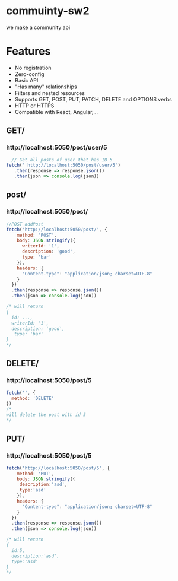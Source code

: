# commuinty-sw2
we make a community api 

# Features

* No registration
* Zero-config
* Basic API
* "Has many" relationships
* Filters and nested resources
* Supports GET, POST, PUT, PATCH, DELETE and OPTIONS verbs
* HTTP or HTTPS
* Compatible with React, Angular,...

## GET/ 
### http://localhost:5050/post/user/5
  ```js
    // Get all posts of user that has ID 5
  fetch(' http://localhost:5050/post/user/5')
     .then(response => response.json())
     .then(json => console.log(json))
```


## post/
### http://localhost:5050/post/
```js
//POST addPost 
fetch('http://localhost:5050/post/', {
    method: 'POST',
    body: JSON.stringify({
      writerId: '1',
      description: 'good',
      type: 'bar'
    }),
    headers: {
      "Content-type": "application/json; charset=UTF-8"
    }
  })
  .then(response => response.json())
  .then(json => console.log(json))

/* will return
{
  id: ...,
  writerId: '1',
  description: 'good',
   type: 'bar'
}
*/
```
## DELETE/
### http://localhost:5050/post/5
```js
fetch('', {
  method: 'DELETE'
})
/* 
will delete the post with id 5
*/
```
## PUT/
### http://localhost:5050/post/5

```js
fetch('http://localhost:5050/post/5', {
    method: 'PUT',
    body: JSON.stringify({
     description:'asd',
     type:'asd'
    }),
    headers: {
      "Content-type": "application/json; charset=UTF-8"
    }
  })
  .then(response => response.json())
  .then(json => console.log(json))

/* will return
{
  id:5,
  description:'asd',
  type:'asd'
}
*/
```





